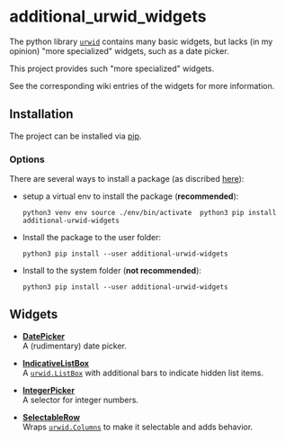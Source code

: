 # additional_urwid_widgets

The python library [`urwid`](http://urwid.org/index.html) contains many basic widgets, but lacks (in my opinion) "more specialized" widgets, such as a date picker.

This project provides such "more specialized" widgets.  

See the corresponding wiki entries of the widgets for more information.

## Installation
The project can be installed via [pip](https://pypi.org/project/additional-urwid-widgets/).

### Options
There are several ways to install a package (as discribed [here](https://github.com/googlesamples/assistant-sdk-python/issues/236#issuecomment-383039470)):
*  setup a virtual env to install the package (**recommended**):

    `python3 venv env
    source ./env/bin/activate 
    python3 pip install additional-urwid-widgets`
    
* Install the package to the user folder:

    `python3 pip install --user additional-urwid-widgets`
    
* Install to the system folder (**not recommended**):

    `python3 pip install --user additional-urwid-widgets`

## Widgets
* [**DatePicker**](https://github.com/AFoeee/additional_urwid_widgets/wiki/DatePicker)  
A (rudimentary) date picker.

* [**IndicativeListBox**](https://github.com/AFoeee/additional_urwid_widgets/wiki/IndicativeListBox)  
A [`urwid.ListBox`](http://urwid.org/reference/widget.html#listbox) with additional bars to indicate hidden list items.

* [**IntegerPicker**](https://github.com/AFoeee/additional_urwid_widgets/wiki/IntegerPicker)  
A selector for integer numbers.

* [**SelectableRow**](https://github.com/AFoeee/additional_urwid_widgets/wiki/SelectableRow)  
Wraps [`urwid.Columns`](http://urwid.org/reference/widget.html#columns) to make it selectable and adds behavior.
